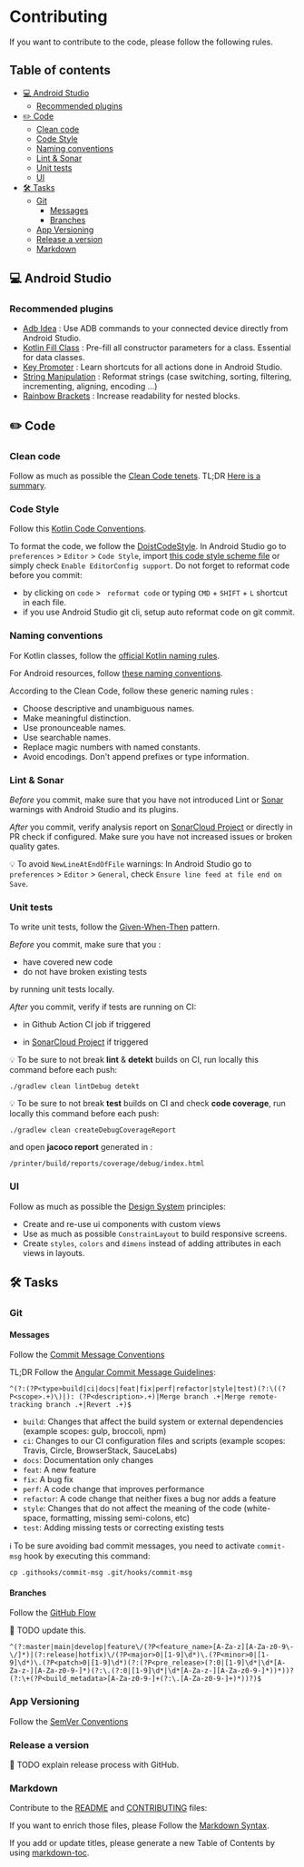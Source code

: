 # Contributing

If you want to contribute to the code, please follow the following rules.

## Table of contents

<!---
ToC generated with https://ecotrust-canada.github.io/markdown-toc/
-->

- [💻 Android Studio](#---android-studio)
  * [Recommended plugins](#recommended-plugins)
- [✏️ Code](#---code)
  * [Clean code](#clean-code)
  * [Code Style](#code-style)
  * [Naming conventions](#naming-conventions)
  * [Lint & Sonar](#lint---sonar)
  * [Unit tests](#unit-tests)
  * [UI](#ui)
- [🛠 Tasks](#---tasks)
  * [Git](#git)
    + [Messages](#messages)
    + [Branches](#branches)
  * [App Versioning](#app-versioning)
  * [Release a version](#release-a-version)
  * [Markdown](#markdown)
  

## 💻 Android Studio

### Recommended plugins

- [Adb Idea](https://plugins.jetbrains.com/plugin/7380-adb-idea) : Use ADB commands to your connected device directly from Android Studio.
- [Kotlin Fill Class](https://plugins.jetbrains.com/plugin/10942-kotlin-fill-class) : Pre-fill all constructor parameters for a class. Essential for data classes.
- [Key Promoter](https://plugins.jetbrains.com/plugin/9792-key-promoter-x) : Learn shortcuts for all actions done in Android Studio.
- [String Manipulation](https://plugins.jetbrains.com/plugin/2162-string-manipulation) : Reformat strings (case switching, sorting, filtering, incrementing, aligning, encoding ...)
- [Rainbow Brackets](https://plugins.jetbrains.com/plugin/10080-rainbow-brackets) : Increase readability for nested blocks.


## ✏️ Code

### Clean code

Follow as much as possible the [Clean Code tenets](https://moderatemisbehaviour.github.io/clean-code-smells-and-heuristics/). TL;DR [Here is a summary](https://gist.github.com/wojteklu/73c6914cc446146b8b533c0988cf8d29).

### Code Style

Follow this [Kotlin Code Conventions](https://kotlinlang.org/docs/reference/coding-conventions.html).

To format the code, we follow the [DoistCodeStyle](https://github.com/Tabesto/java-kotlin-code-styles). In Android Studio go to `preferences` > `Editor` > `Code Style`, import [this code style scheme file](https://github.com/Tabesto/java-kotlin-code-styles/blob/master/configs/DoistStyle.xml) or simply check `Enable EditorConfig support`. 
Do not forget to reformat code before you commit:

- by clicking on `code` > ` reformat code` or typing `CMD` + `SHIFT` + `L` shortcut in each file.
- if you use Android Studio git cli, setup auto reformat code on git commit.

### Naming conventions

For Kotlin classes, follow the [official Kotlin naming rules](https://kotlinlang.org/docs/reference/coding-conventions.html#naming-rules).

For Android resources, follow [these naming conventions](https://jeroenmols.com/blog/2016/03/07/resourcenaming/).

According to the Clean Code, follow these generic naming rules :

- Choose descriptive and unambiguous names.
- Make meaningful distinction.
- Use pronounceable names.
- Use searchable names.
- Replace magic numbers with named constants.
- Avoid encodings. Don't append prefixes or type information.

### Lint & Sonar

_Before_ you commit, make sure that you have not introduced Lint or [Sonar](https://www.sonarlint.org/intellij/) warnings with Android Studio and its plugins.

_After_ you commit, verify analysis report on [SonarCloud Project](https://sonarcloud.io/dashboard?id=Tabesto_pos-printer-module) or directly in PR check if configured.
Make sure you have not increased issues or broken quality gates.

💡 To avoid `NewLineAtEndOfFile` warnings: In Android Studio go to `preferences` > `Editor` > `General`, check `Ensure line feed at file end on Save`. 

### Unit tests

To write unit tests, follow the [Given-When-Then](https://solidsoft.wordpress.com/2017/05/16/importance-of-given-when-then-in-unit-tests-and-tdd/) pattern.

_Before_ you commit, make sure that you :

- have covered new code
- do not have broken existing tests

by running unit tests locally.

_After_ you commit, verify if tests are running on CI:

- in Github Action CI job if triggered

- in [SonarCloud Project](https://sonarcloud.io/dashboard?id=Tabesto_pos-printer-module) if triggered

  

💡 To be sure to not break **lint** & **detekt** builds on CI, run locally this command before each push:


    ./gradlew clean lintDebug detekt



💡 To be sure to not break **test** builds on CI and check **code coverage**, run locally this command before each push:


    ./gradlew clean createDebugCoverageReport
    
and open **jacoco report** generated in :

    /printer/build/reports/coverage/debug/index.html


### UI

Follow as much as possible the [Design System](https://uxdesign.cc/everything-you-need-to-know-about-design-systems-54b109851969) principles:

- Create and re-use ui components with custom views
- Use as much as possible `ConstrainLayout` to build responsive screens.
- Create `styles`, `colors` and `dimens` instead of adding attributes in each views in layouts.


## 🛠 Tasks

### Git

#### Messages

Follow the [Commit Message Conventions][conventional-commits]

TL;DR Follow the [Angular Commit Message Guidelines](https://github.com/angular/angular/blob/22b96b9/CONTRIBUTING.md#-commit-message-guidelines):

    ^(?:(?P<type>build|ci|docs|feat|fix|perf|refactor|style|test)(?:\((?P<scope>.+)\)|): (?P<description>.+)|Merge branch .+|Merge remote-tracking branch .+|Revert .+)$

- `build`: Changes that affect the build system or external dependencies (example scopes: gulp, broccoli, npm)
- `ci`: Changes to our CI configuration files and scripts (example scopes: Travis, Circle, BrowserStack, SauceLabs)
- `docs`: Documentation only changes
- `feat`: A new feature
- `fix`: A bug fix
- `perf`: A code change that improves performance
- `refactor`: A code change that neither fixes a bug nor adds a feature
- `style`: Changes that do not affect the meaning of the code (white-space, formatting, missing semi-colons, etc)
- `test`: Adding missing tests or correcting existing tests

ℹ️ To be sure avoiding bad commit messages, you need to activate `commit-msg` hook by executing this command:

```
cp .githooks/commit-msg .git/hooks/commit-msg
```

#### Branches

Follow the [GitHub Flow][github-flow]

 🚧 TODO update this.

    ^(?:master|main|develop|feature\/(?P<feature_name>[A-Za-z][A-Za-z0-9\-\/]*)|(?:release|hotfix)\/(?P<major>0|[1-9]\d*)\.(?P<minor>0|[1-9]\d*)\.(?P<patch>0|[1-9]\d*)(?:(?P<pre_release>(?:0|[1-9]\d*|\d*[A-Za-z-][A-Za-z0-9-]*)(?:\.(?:0|[1-9]\d*|\d*[A-Za-z-][A-Za-z0-9-]*))*))?(?:\+(?P<build_metadata>[A-Za-z0-9-]+(?:\.[A-Za-z0-9-]+)*))?)$


### App Versioning

Follow the [SemVer Conventions][semver]

### Release a version

 🚧 TODO explain release process with GitHub.

### Markdown

Contribute to the [README](README.md) and [CONTRIBUTING](CONTRIBUTING.md) files:

If you want to enrich those files, please Follow the [Markdown Syntax](https://www.markdownguide.org/basic-syntax/).

If you add or update titles, please generate a new Table of Contents by using [markdown-toc](https://ecotrust-canada.github.io/markdown-toc/).






[semver]: http://semver.org
[conventional-commits]: https://www.conventionalcommits.org
[github-flow]: https://guides.github.com/introduction/flow/
[standard-version]: https://github.com/conventional-changelog/standard-version
